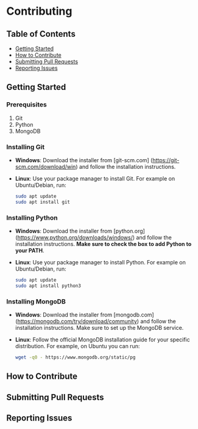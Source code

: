 # Contributing

## Table of Contents

- [Getting Started](#getting-started)
- [How to Contribute](#how-to-contribute)
- [Submitting Pull Requests](#submitting-pull-requests)
- [Reporting Issues](#reporting-issues)

## Getting Started

### Prerequisites
1. Git
2. Python
3. MongoDB

### Installing Git

- **Windows**: Download the installer from [git-scm.com] (https://git-scm.com/download/win) and follow the installation instructions.

- **Linux**: Use your package manager to install Git. For example on Ubuntu/Debian, run:
    ```bash
    sudo apt update
    sudo apt install git
    ```

### Installing Python

- **Windows**: Download the installer from [python.org] (https://www.python.org/downloads/windows/) and follow the installation instructions. **Make sure to check the box to add Python to your PATH**.

- **Linux**: Use your package manager to install Python. For example on Ubuntu/Debian, run:
    ```bash
    sudo apt update
    sudo apt install python3
    ```

### Installing MongoDB

- **Windows**: Download the installer from [mongodb.com] (https://mongodb.com/try/download/community) and follow the installation instructions. Make sure to set up the MongoDB service.

- **Linux**: Follow the official MongoDB installation guide for your specific distribution. For example, on Ubuntu you can run: 
    ```bash
    wget -q0 - https://www.mongodb.org/static/pg
    ```

## How to Contribute

## Submitting Pull Requests

## Reporting Issues 